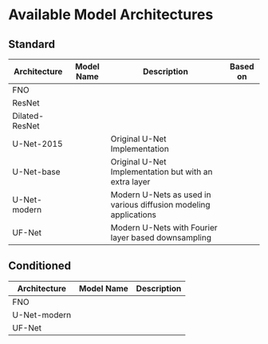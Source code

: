 # Available Model Architectures

## Standard

| Architecture | Model Name | Description | Based on |
| ------------ | ---------- | ----------- | -------- |
| FNO          |            |             |          |
| ResNet       |            |             |          |
| Dilated-ResNet |           |             |          |
| U-Net-2015   |            |  Original U-Net Implementation           |          |
| U-Net-base   |            |  Original U-Net Implementation but with an extra layer           |          |
| U-Net-modern |            | Modern U-Nets as used in various diffusion modeling applications            |          |
| UF-Net       |            | Modern U-Nets with Fourier layer based downsampling            |          |


## Conditioned

| Architecture | Model Name | Description |
| ------------ | ---------- | ----------- |
| FNO          |            |             |
| U-Net-modern |            |             |
| UF-Net       |            |             |